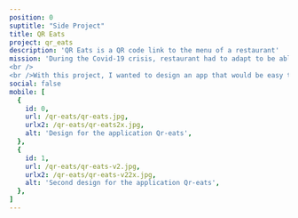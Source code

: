 ```yaml
---
position: 0
suptitle: "Side Project"
title: QR Eats
project: qr_eats
description: 'QR Eats is a QR code link to the menu of a restaurant'
mission: 'During the Covid-19 crisis, restaurant had to adapt to be able to give you a menu that you could touch. The easiest choice was to create a QR code linked to the restaurant menu in pdf.
<br />
<br />With this project, I wanted to design an app that would be easy to use for the customer and easy to setup for the restaurant.'
social: false
mobile: [
  {
    id: 0,
    url: /qr-eats/qr-eats.jpg,
    urlx2: /qr-eats/qr-eats2x.jpg,
    alt: 'Design for the application Qr-eats',
  },
  {
    id: 1,
    url: /qr-eats/qr-eats-v2.jpg,
    urlx2: /qr-eats/qr-eats-v22x.jpg,
    alt: 'Second design for the application Qr-eats',
  },
]
---
```

